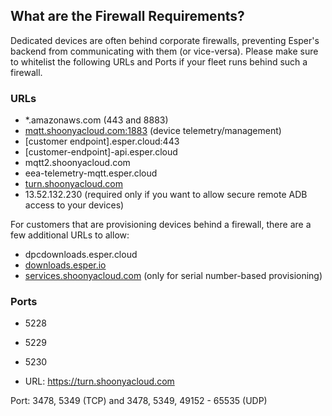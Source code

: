 ## What are the Firewall Requirements?

Dedicated devices are often behind corporate firewalls, preventing Esper's backend from communicating with them (or vice-versa). Please make sure to whitelist the following URLs and Ports if your fleet runs behind such a firewall.

### URLs

-   *.amazonaws.com (443 and 8883)
-   [mqtt.shoonyacloud.com:1883](http://mqtt.shoonyacloud.com:1883/) (device telemetry/management)
-   [customer endpoint].esper.cloud:443
-   [customer-endpoint]-api.esper.cloud
-   mqtt2.shoonyacloud.com
-   eea-telemetry-mqtt.esper.cloud  
-   [turn.shoonyacloud.com](http://turn.shoonyacloud.com/)
-   13.52.132.230 (required only if you want to allow secure remote ADB access to your devices)
    

For customers that are provisioning devices behind a firewall, there are a few additional URLs to allow:

-   dpcdownloads.esper.cloud
-   [downloads.esper.io](http://downloads.esper.io/)
-   [services.shoonyacloud.com](http://services.shoonyacloud.com/) (only for serial number-based provisioning)
    

### Ports

-   5228 
-   5229 
-   5230

-  URL: https://turn.shoonyacloud.com

Port: 3478, 5349 (TCP) and 3478, 5349, 49152 - 65535 (UDP)
  